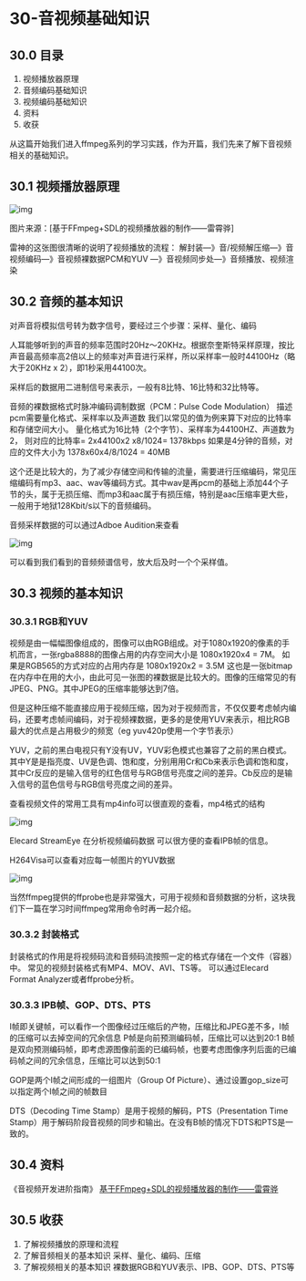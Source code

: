 # 30-音视频基础知识

## 30.0 目录

1. 视频播放器原理
2. 音频编码基础知识
3. 视频编码基础知识
4. 资料
5. 收获

从这篇开始我们进入ffmpeg系列的学习实践，作为开篇，我们先来了解下音视频相关的基础知识。

## 30.1 视频播放器原理

![img](https:////upload-images.jianshu.io/upload_images/1791669-c3af37240ef7846d.png?imageMogr2/auto-orient/strip|imageView2/2/w/1200/format/webp)

图片来源：[基于FFmpeg+SDL的视频播放器的制作——雷霄骅]

雷神的这张图很清晰的说明了视频播放的流程：
 解封装—》音/视频解压缩—》音视频编码—》音视频裸数据PCM和YUV —》音视频同步处—》音频播放、视频渲染

## 30.2 音频的基本知识

对声音将模拟信号转为数字信号，要经过三个步骤：采样、量化、编码

人耳能够听到的声音的频率范围时20Hz～20KHz。根据奈奎斯特采样原理，按比声音最高频率高2倍以上的频率对声音进行采样，所以采样率一般时44100Hz（略大于20KHz x 2），即1秒采用44100次。

采样后的数据用二进制信号来表示，一般有8比特、16比特和32比特等。

音频的裸数据格式时脉冲编码调制数据（PCM：Pulse Code Modulation）
 描述pcm需要量化格式、采样率以及声道数
 我们以常见的值为例来算下对应的比特率和存储空间大小。
 量化格式为16比特（2个字节）、采样率为44100HZ、声道数为2，
 则对应的比特率= 2x44100x2 x8/1024= 1378kbps
 如果是4分钟的音频，对应的文件大小为
 1378x60x4/8/1024 = 40MB

这个还是比较大的，为了减少存储空间和传输的流量，需要进行压缩编码，常见压缩编码有mp3、aac、wav等编码方式。其中wav是再pcm的基础上添加44个子节的头，属于无损压缩、而mp3和aac属于有损压缩，特别是aac压缩率更大些，一般用于地狱128Kbit/s以下的音频编码。

音频采样数据的可以通过Adboe Audition来查看



![img](https:////upload-images.jianshu.io/upload_images/1791669-78db41dd1307282f.png?imageMogr2/auto-orient/strip|imageView2/2/w/1200/format/webp)

可以看到我们看到的音频频谱信号，放大后及时一个个采样值。

## 30.3 视频的基本知识

### 30.3.1  RGB和YUV

视频是由一幅幅图像组成的，图像可以由RGB组成。对于1080x1920的像素的手机而言，一张rgba8888的图像占用的内存空间大小是
 1080x1920x4 = 7M。
 如果是RGB565的方式对应的占用内存是
 1080x1920x2 = 3.5M
 这也是一张bitmap在内存中在用的大小，由此可见一张图的裸数据是比较大的。图像的压缩常见的有JPEG、PNG。其中JPEG的压缩率能够达到7倍。

但是这种压缩不能直接应用于视频压缩，因为对于视频而言，不仅仅要考虑帧内编码，还要考虑帧间编码，对于视频裸数据，更多的是使用YUV来表示，相比RGB最大的优点是占用极少的频宽（eg yuv420p使用一个字节表示）

YUV，之前的黑白电视只有Y没有UV，YUV彩色模式也兼容了之前的黑白模式。其中Y是是指亮度、UV是色调、饱和度，分别用用Cr和Cb来表示色调和饱和度，其中Cr反应的是输入信号的红色信号与RGB信号亮度之间的差异。Cb反应的是输入信号的蓝色信号与RGB信号亮度之间的差异。

查看视频文件的常用工具有mp4info可以很直观的查看，mp4格式的结构

![img](https:////upload-images.jianshu.io/upload_images/1791669-d16505818b66ee95.png?imageMogr2/auto-orient/strip|imageView2/2/w/1200/format/webp)

Elecard StreamEye 在分析视频编码数据
 可以很方便的查看IPB帧的信息。

H264Visa可以查看对应每一帧图片的YUV数据



![img](https:////upload-images.jianshu.io/upload_images/1791669-0702d2ed5b7a84f4.png?imageMogr2/auto-orient/strip|imageView2/2/w/1180/format/webp)

当然ffmpeg提供的ffprobe也是非常强大，可用于视频和音频数据的分析，这块我们下一篇在学习时间ffmpeg常用命令时再一起介绍。

### 30.3.2 封装格式

封装格式的作用是将视频码流和音频码流按照一定的格式存储在一个文件（容器）中。
 常见的视频封装格式有MP4、MOV、AVI、TS等。
 可以通过Elecard Format Analyzer或者ffprobe分析。

### 30.3.3 IPB帧、GOP、DTS、PTS

I帧即关键帧，可以看作一个图像经过压缩后的产物，压缩比和JPEG差不多，I帧的压缩可以去掉空间的冗余信息
 P帧是向前预测编码帧，压缩比可以达到20:1
 B帧是双向预测编码帧，即考虑源图像前面的已编码帧，也要考虑图像序列后面的已编码帧之间的冗余信息，压缩比可以达到50:1

GOP是两个I帧之间形成的一组图片（Group Of Picture）、通过设置gop_size可以指定两个I帧之间的帧数目

DTS（Decoding Time Stamp）是用于视频的解码，PTS（Presentation Time Stamp）用于解码阶段音视频的同步和输出。在没有B帧的情况下DTS和PTS是一致的。

## 30.4 资料

《音视频开发进阶指南》
 [基于FFmpeg+SDL的视频播放器的制作——雷霄骅](https://links.jianshu.com/go?to=https%3A%2F%2Fwww.bilibili.com%2Fvideo%2FBV14x411D7FD%3Ffrom%3Dsearch%26seid%3D12150037577862710226)

## 30.5 收获

1. 了解视频播放的原理和流程
2. 了解音频相关的基本知识 采样、量化、编码、压缩
3. 了解视频相关的基本知识 裸数据RGB和YUV表示、IPB、GOP、DTS、PTS等

 